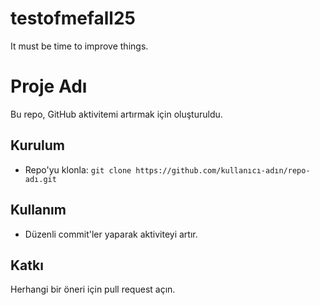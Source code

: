 # testofmefall25
It must be time to improve things.
# Proje Adı

Bu repo, GitHub aktivitemi artırmak için oluşturuldu.

## Kurulum
- Repo'yu klonla: `git clone https://github.com/kullanıcı-adın/repo-adı.git`

## Kullanım
- Düzenli commit'ler yaparak aktiviteyi artır.

## Katkı
Herhangi bir öneri için pull request açın.
